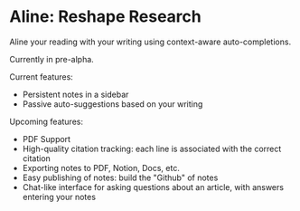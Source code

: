 # Aline: Reshape Research
Aline your reading with your writing using context-aware auto-completions.

Currently in pre-alpha.

Current features:
* Persistent notes in a sidebar
* Passive auto-suggestions based on your writing

Upcoming features:
- PDF Support
- High-quality citation tracking: each line is associated with the correct citation 
- Exporting notes to PDF, Notion, Docs, etc.
- Easy publishing of notes: build the "Github" of notes
- Chat-like interface for asking questions about an article, with answers entering your notes
